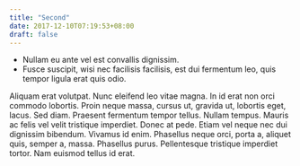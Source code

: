 ```yaml
---
title: "Second"
date: 2017-12-10T07:19:53+08:00
draft: false
---
```


* Nullam eu ante vel est convallis dignissim.
* Fusce suscipit, wisi nec facilisis facilisis, est dui fermentum leo, quis tempor ligula erat quis odio.

Aliquam erat volutpat.  Nunc eleifend leo vitae magna.  In id erat non orci commodo lobortis.  Proin neque massa, cursus ut, gravida ut, lobortis eget, lacus.  Sed diam.  Praesent fermentum tempor tellus.  Nullam tempus.  Mauris ac felis vel velit tristique imperdiet.  Donec at pede.  Etiam vel neque nec dui dignissim bibendum.  Vivamus id enim.  Phasellus neque orci, porta a, aliquet quis, semper a, massa.  Phasellus purus.  Pellentesque tristique imperdiet tortor.  Nam euismod tellus id erat.

